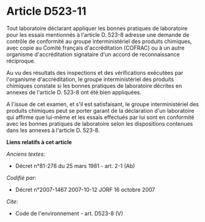 # Article D523-11

Tout laboratoire déclarant appliquer les bonnes pratiques de laboratoire pour les essais mentionnés à l'article D. 523-8
adresse une demande de contrôle de conformité au groupe interministériel des produits chimiques, avec copie au Comité
français d'accréditation (COFRAC) ou à un autre organisme d'accréditation signataire d'un accord de reconnaissance
réciproque.

Au vu des résultats des inspections et des vérifications exécutées par l'organisme d'accréditation, le groupe
interministériel des produits chimiques constate si les bonnes pratiques de laboratoire décrites en annexes de l'article D.
523-8 ont été bien appliquées.

A l'issue de cet examen, et s'il est satisfaisant, le groupe interministériel des produits chimiques peut se porter garant de
la déclaration d'un laboratoire qui affirme que lui-même et les essais effectués par lui sont en conformité avec les bonnes
pratiques de laboratoire selon les dispositions contenues dans les annexes à l'article D. 523-8.

**Liens relatifs à cet article**

_Anciens textes_:

  - Décret n°81-278 du 25 mars 1981 - art. 2-1 (Ab)

_Codifié par_:

  - Décret n°2007-1467 2007-10-12 JORF 16 octobre 2007

_Cite_:

  - Code de l'environnement - art. D523-8 (V)
